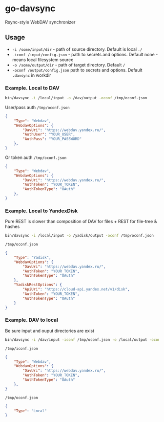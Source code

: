 # go-davsync
Rsync-style WebDAV synchronizer

## Usage
* `-i /some/input/dir` - path of source directory. Default is local `./`
* `-iconf /input/config.json` - path to secrets and options. Default none - means local filesystem source
* `-o /some/output/dir` - path of target directory. Default `/`
* `-oconf /output/config.json` path to secrets and options. Default `.davsync` in workdir

### Example. Local to DAV
```bash
bin/davsync -i /local/input -o /dav/output -oconf /tmp/oconf.json
```

User/pass auth
`/tmp/oconf.json`
```json
{
    "Type": "Webdav",
    "WebdavOptions": {
        "DavUri": "https://webdav.yandex.ru/",
        "AuthUser": "YOUR_USER",
        "AuthPass": "YOUR_PASSWORD"
    },
}
```

Or token auth
`/tmp/oconf.json`
```json
{
    "Type": "Webdav",
    "WebdavOptions": {
        "DavUri": "https://webdav.yandex.ru/",
        "AuthToken": "YOUR_TOKEN",
        "AuthTokenType": "OAuth"
    },
}
```

### Example. Local to YandexDisk
Pure REST is slower than composition of DAV for files + REST for file-tree & hashes

```bash
bin/davsync -i /local/input -o /yadisk/output -oconf /tmp/oconf.json
```
`/tmp/oconf.json`
```json
{
    "Type": "Yadisk",
    "WebdavOptions": {
        "DavUri": "https://webdav.yandex.ru/",
        "AuthToken": "YOUR_TOKEN",
        "AuthTokenType": "OAuth"
    },
    "YadiskRestOptions": {
        "ApiUri": "https://cloud-api.yandex.net/v1/disk",
        "AuthToken": "YOUR_TOKEN",
        "AuthTokenType": "OAuth"
    }
}
```

### Example. DAV to local
Be sure input and ouput directories are exist
```bash
bin/davsync -i /dav/input -iconf /tmp/oconf.json -o /local/output -oconf /tmp/oconf.json
```
`/tmp/iconf.json`
```json
{
    "Type": "Webdav",
    "WebdavOptions": {
        "DavUri": "https://webdav.yandex.ru/",
        "AuthToken": "YOUR_TOKEN",
        "AuthTokenType": "OAuth"
    },
}
```
`/tmp/oconf.json`
```json
{
    "Type": "Local"
}
```
